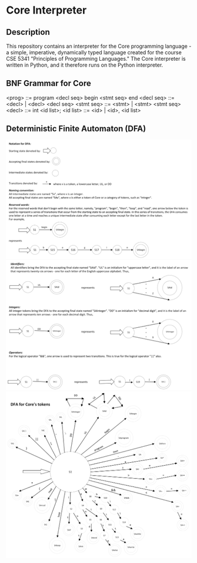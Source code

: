 # Core Interpreter

## Description

This repository contains an interpreter for the Core programming language - a
simple, imperative, dynamically typed language created for the course CSE 5341
"Principles of Programming Languages." The Core interpreter is written in
Python, and it therefore runs on the Python interpreter.

## BNF Grammar for Core

\<prog> ::= program \<decl seq> begin \<stmt seq> end
\<decl seq> ::= \<decl> | \<decl> \<decl seq>
\<stmt seq> ::= \<stmt> | \<stmt> \<stmt seq>
\<decl> ::= int \<id list>;
\<id list> ::= \<id> | \<id>, \<id list>

## Deterministic Finite Automaton (DFA)

![DFA key page 1](docs/diagrams/dfa_page_1.png)
![DFA key page 2](docs/diagrams/dfa_page_2.png)
![DFA diagram](docs/diagrams/dfa_page_3.png)
